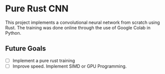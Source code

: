 # Pure Rust CNN

This project implements a convolutional neural network from scratch using Rust. The training was done online through the use of Google Colab in Python.

## Future Goals

- [ ] Implement a pure rust training
- [ ] Improve speed. Implement SIMD or GPU Programming.